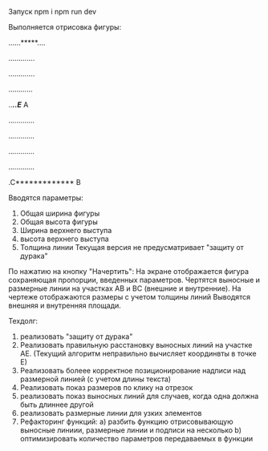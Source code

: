 Запуск
npm i
npm run dev

Выполняется отрисовка фигуры:

......*****....

......*...*....

......*...*....

......*...*...

..*****..E***** A

..*...........*

..*...........*

..*...........*

..*...........*

.С************* B
 

Вводятся параметры:
1) Общая ширина фигуры
2) Общая высота фигуры
3) Ширина верхнего выступа
4) высота верхнего выступа
5) Толщина линии
Текущая версия не предусматривает "защиту от дурака"

По нажатию на кнопку "Начертить":
На экране отображается фигура сохраняющая пропорции, введенных параметров.
Чертятся выносные и размерные линии на участках AB и ВС (внешние и внутренние).
На чертеже отображаются размеры с учетом толщины линий
Выводятся внешняя и внутренняя площади.

Техдолг:
1) реализовать "защиту от дурака"
2) Реализовать правильную расстановку выносных линий на участке АЕ. (Текущий алгоритм неправильно вычисляет координвты в точке Е)
3) Реализовать болеее корректное позиционирование надписи над размерной линией (с учетом длины текста)
4) Реализовать показ размеров по клику на отрезок
5) реализовать показ выносных линий для случаев, когда одна должна быть длиннее другой
6) реализовать размерные линии для узких элементов
8) Рефакторинг функций:
   а) разбить функцию отрисовывающую выносные линиии, размерные линии и подписи на несколько
   b) оптимизировать количество параметров передаваемых в функции



   
